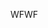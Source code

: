 <span data-ttu-id="b548b-101">WF</span><span class="sxs-lookup"><span data-stu-id="b548b-101">WF</span></span>